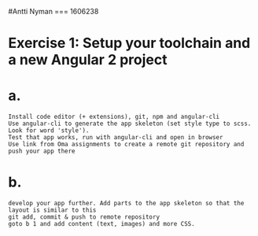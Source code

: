 #Antti Nyman === 1606238

# Exercise 1: Setup your toolchain and a new Angular 2 project

# a.

    Install code editor (+ extensions), git, npm and angular-cli
    Use angular-cli to generate the app skeleton (set style type to scss. Look for word 'style').
    Test that app works, run with angular-cli and open in browser
    Use link from Oma assignments to create a remote git repository and push your app there

# b.

    develop your app further. Add parts to the app skeleton so that the layout is similar to this
    git add, commit & push to remote repository
    goto b 1 and add content (text, images) and more CSS.
